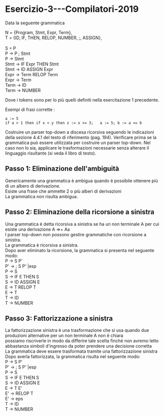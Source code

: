 # Esercizio-3---Compilatori-2019
Data la seguente grammatica


 N = {Program, Stmt, Expr, Term},<br> 
    T = {ID, IF, THEN, RELOP, NUMBER, ;, ASSIGN},  <br> <br>
    S = P <br>
            P       -> P ; Stmt <br>
            P       ->    Stmt <br>
            Stmt    -> IF Expr THEN Stmt <br>
            Stmt    -> ID ASSIGN Expr <br>
            Expr    -> Term  RELOP Term <br>
            Expr    -> Term <br>
            Term    -> ID <br>
            Term    -> NUMBER <br>
       


Dove i tokens sono per lo più quelli definiti nella esercitazione 1 precedente.

Esempi di frasi corrette :

    a := 5
    if a > 1 then if x < y then z := x >= 3;   a := 5; b := a <= b


Costruire un parser top-down a discesa ricorsiva seguendo le indicazioni della sezione 4.4.1 del testo di riferimento (pag. 194).
Verificare prima se la grammatica può essere utilizzata per costruire un parser top-down. Nel caso non lo sia, applicare le trasformazioni necessarie senza alterare il linguaggio risultante (si veda il libro di testo).

## Passo 1: Eliminazione dell'ambiguità
Genericamente una grammatica è ambigua quando è possibile ottenere più di un albero di derivazione.<br>
Esiste una frase che ammette 2 o più alberi di derivazioni <br>
La grammatica non risulta ambigua.
## Passo 2: Eliminazione della ricorsione a sinistra
Una grammatica è detta ricorsiva a sinistra se ha un non terminale  A per cui esiste una derivazione A =>+ Aa <br> I parser top-down non possono gestire grammatiche con ricorsione a sinistra.<br>
La grammatica è ricorsiva a sinistra. <br>
Dopo aver eliminato la ricorsione, la grammatica si presenta nel seguente modo:<br>
    P   -> S P'<br>
    P'  -> ; S P' |esp<br>
    P   -> S<br>
    S   -> IF E THEN S<br>
    S   -> ID ASSIGN E<br>
    E   -> T RELOP T<br>
    E   -> T<br>
    T   -> ID<br>
    T   -> NUMBER <br>
## Passo 3: Fattorizzazione a sinistra
La fattorizzazione sinistra è una trasformazione che si usa quando due produzioni alternative per un non terminale A non è chiara<br>
possiamo riscriverle in modo da differire tale scelta finché non avremo letto abbastanza simboli d'ingresso da poter prendere una decisione corretta<br>
La grammatica deve essere trasformata tramite una fattorizzazione sinistra<br>
Dopo averla fattorizzata, la grammatica risulta nel seguente modo: <br>
    P   -> S P'<br>
    P'  -> ; S P' |esp<br>
    P   -> S<br>
    S   -> IF E THEN S<br>
    S   -> ID ASSIGN E<br>
    E   -> T E' <br>
    E'  -> RELOP T <br>
    E'  -> eps <br>
    T   -> ID<br>
    T   -> NUMBER <br>
